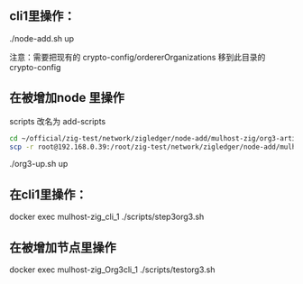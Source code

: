 
## cli1里操作：
./node-add.sh up

注意：需要把现有的 crypto-config/ordererOrganizations 移到此目录的 crypto-config

## 在被增加node 里操作
scripts 改名为 add-scripts

```bash
cd ~/official/zig-test/network/zigledger/node-add/mulhost-zig/org3-artifacts/
scp -r root@192.168.0.39:/root/zig-test/network/zigledger/node-add/mulhost-zig/org3-artifacts/crypto-config .
```

./org3-up.sh up


## 在cli1里操作：
docker exec mulhost-zig_cli_1 ./scripts/step3org3.sh


## 在被增加节点里操作
docker exec mulhost-zig_Org3cli_1 ./scripts/testorg3.sh
